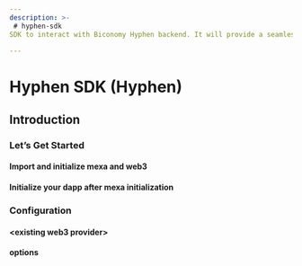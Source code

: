 ```yaml
---
description: >-
 # hyphen-sdk
SDK to interact with Biconomy Hyphen backend. It will provide a seamless process to integrate Hyphen in any dapp or project

---
```


# Hyphen SDK \(Hyphen\)

## Introduction


### Let’s Get Started


#### Import and initialize mexa and web3


#### Initialize your dapp after mexa initialization


### Configuration


#### **&lt;existing web3 provider&gt;**


#### **options**


#### 




